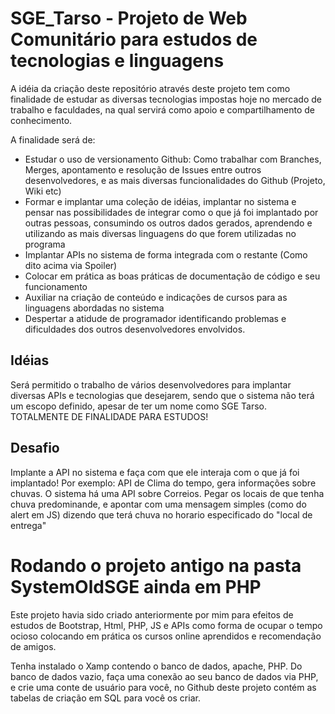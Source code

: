 # SGE_Tarso - Projeto de Web Comunitário para estudos de tecnologias e linguagens
A idéia da criação deste repositório através deste projeto tem como finalidade de estudar as diversas tecnologias impostas hoje no mercado de trabalho e faculdades, na qual servirá como apoio e compartilhamento de conhecimento.

A finalidade será de:
- Estudar o uso de versionamento Github: Como trabalhar com Branches, Merges, apontamento e resolução de Issues entre outros desenvolvedores, e as mais diversas funcionalidades do Github (Projeto, Wiki etc)
- Formar e implantar uma coleção de idéias, implantar no sistema e pensar nas possibilidades de integrar como o que já foi implantado por outras pessoas, consumindo os outros dados gerados, aprendendo e utilizando as mais diversas linguagens do que forem utilizadas no programa
- Implantar APIs no sistema de forma integrada com o restante (Como dito acima via Spoiler)
- Colocar em prática as boas práticas de documentação de código e seu funcionamento
- Auxiliar na criação de conteúdo e indicações de cursos para as linguagens abordadas no sistema
- Despertar a atidude de programador identificando problemas e dificuldades dos outros desenvolvedores envolvidos.

## Idéias
Será permitido o trabalho de vários desenvolvedores para implantar diversas APIs e tecnologias que desejarem, sendo que o sistema não terá um escopo definido, apesar de ter um nome como SGE Tarso. TOTALMENTE DE FINALIDADE PARA ESTUDOS!

## Desafio
Implante a API no sistema e faça com que ele interaja com o que já foi implantado!
Por exemplo: API de Clima do tempo, gera informações sobre chuvas. O sistema há uma API sobre Correios. Pegar os locais de que tenha chuva predominande, e apontar com uma mensagem simples (como do alert em JS) dizendo que terá chuva no horario especificado do "local de entrega"



# Rodando o projeto antigo na pasta SystemOldSGE ainda em PHP
Este projeto havia sido criado anteriormente por mim para efeitos de estudos de Bootstrap, Html, PHP, JS e APIs como forma de ocupar o tempo ocioso colocando em prática os cursos online aprendidos e recomendação de amigos.  

Tenha instalado o Xamp contendo o banco de dados, apache, PHP.
Do banco de dados vazio, faça uma conexão ao seu banco de dados via PHP, e crie uma conte de usuário para você, no Github deste projeto contém as tabelas de criação em SQL para você os criar.
